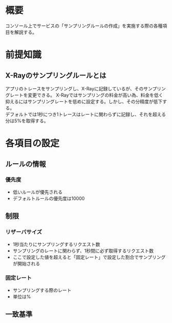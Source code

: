 # 概要
コンソール上でサービスの「サンプリングルールの作成」を実施する際の各種項目を解説する。

# 前提知識
## X-Rayのサンプリングルールとは
アプリのトレースをサンプリングし、X-Rayに記録しているが、そのサンプリングレートを変更できる。
X-Rayではサンプリングの料金が高い為、料金を低く抑えるにはサンプリングレートを低めに設定する。しかし、その分精度が低下する。  
デフォルトでは1秒につき1トレースはレートに関わらずに記録し、それを超える分は5%を取得する。

# 各項目の設定
## ルールの情報
### 優先度
- 低いルールが優先される
- デフォルトルールの優先度は10000

## 制限
### リザーバサイズ
- 1秒当たりにサンプリングするリクエスト数
- サンプリングのレートに関わらず、1秒間に必ず取得するリクエスト数
- ここで設定した値を超えると「固定レート」で設定した割合でサンプリングが開始される

### 固定レート
- サンプリングする際のレート
- 単位は%

## 一致基準
